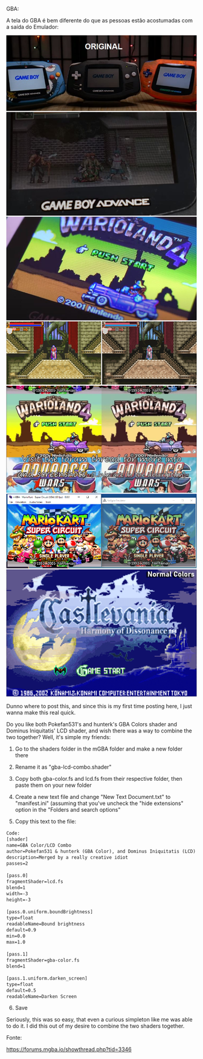 GBA:

A tela do GBA é bem diferente do que as pessoas estão acostumadas com a saída do Emulador:

<img src=".assets/screengba.JPG">

<img src=".assets/gbaoriginal.JPG">

<img src=".assets/lcd-telaIPS.png">

<img src=".assets/color1.png">

<img src=".assets/color2.jpg">

<img src=".assets/color3.png">

<img src=".assets/source.gif">


Dunno where to post this, and since this is my first time posting here, I just wanna make this real quick.

Do you like both Pokefan531's and hunterk's GBA Colors shader and Dominus Iniquitatis' LCD shader, and wish there was a way to combine the two together? Well, it's simple my friends:

1. Go to the shaders folder in the mGBA folder and make a new folder there

2. Rename it as "gba-lcd-combo.shader"

3. Copy both gba-color.fs and lcd.fs from their respective folder, then paste them on your new folder

4. Create a new text file and change "New Text Document.txt" to "manifest.ini" (assuming that you've uncheck the "hide extensions" option in the "Folders and search options"

5. Copy this text to the file:

```
Code:
[shader]
name=GBA Color/LCD Combo
author=Pokefan531 & hunterk (GBA Color), and Dominus Iniquitatis (LCD)
description=Merged by a really creative idiot
passes=2

[pass.0]
fragmentShader=lcd.fs
blend=1
width=-3
height=-3

[pass.0.uniform.boundBrightness]
type=float
readableName=Bound brightness
default=0.9
min=0.0
max=1.0

[pass.1]
fragmentShader=gba-color.fs
blend=1

[pass.1.uniform.darken_screen]
type=float
default=0.5
readableName=Darken Screen
```

6. Save

Seriously, this was so easy, that even a curious simpleton like me was able to do it. I did this out of my desire to combine the two shaders together.





Fonte: 

https://forums.mgba.io/showthread.php?tid=3346
